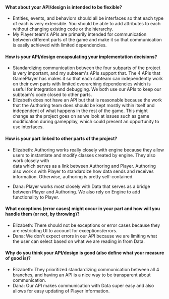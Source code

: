 #### What about your API/design is intended to be flexible?

* Entities, events, and behaviors should all be interfaces so that each type of each is very extensible. You should be able to add attributes to each without changing existing code or the hierarchy.
* My Player team's APIs are primarily intended for communication between different parts of the game and make it so that communication is easily achieved with limited dependencies.

#### How is your API/design encapsulating your implementation decisions?

* Standardizing communication between the four subparts of the project is very important, and my subteam's APIs support that. The 4 APIs that GamePlayer has makes it so 
  that each subteam can independently work on their own parts with limited overarching dependencies which is useful for integration and debugging. We both use our APIs to 
  keep our subteam's code closed to other parts.
* Elizabeth does not have an API but that is reasonable because the work that the Authoring team does should be kept mostly within itself and independent of
  what happens in the rest of the game. This might change as the project goes on as we look at issues such as game modification during gamepplay, which could
  present an opportunity to use interfaces.

#### How is your part linked to other parts of the project?

* Elizabeth: Authoring works really closely with engine because they allow users to instantiate and modify classes created by engine. They also work closely with  
  data which serves as a link between Authoring and Player. Authoring also work s with Player to standardize how data sends and receives information. Otherwise,
  authoring is pretty self-contained. 

* Dana: Player works most closely with Data that serves as a bridge between Player and Authoring. We also rely on Engine to add functionality to Player.

#### What exceptions (error cases) might occur in your part and how will you handle them (or not, by throwing)?

* Elizabeth: There should not be exceptions or error cases because they are restricting UI to account for exceptions/errors.
* Dana: We don't expect errors in our API because we are limiting what the user can select based on what we are reading in from Data.

#### Why do you think your API/design is good (also define what your measure of good is)?

* Elizabeth: They prioritized standardizing communication between all 4 branches, and having an API is a nice way to be transparent about communication.
* Dana: Our API makes communication with Data super easy and also allows for easy updating of Player information.